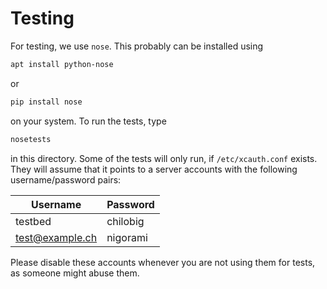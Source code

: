 # Testing

For testing, we use `nose`. This probably can be installed using
```sh
apt install python-nose
```
or
```sh
pip install nose
```
on your system. To run the tests, type
```sh
nosetests
```
in this directory. Some of the tests will only run, if
`/etc/xcauth.conf` exists. They will assume that
it points to a server accounts with the following
username/password pairs:

| Username        | Password |
| --------------- | -------- |
| testbed         | chilobig |
| test@example.ch | nigorami |

Please disable these accounts whenever you are not
using them for tests, as someone might abuse them.
